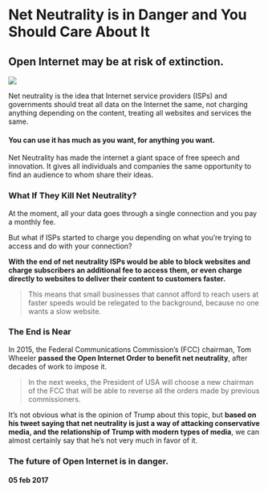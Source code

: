 
# Net Neutrality is in Danger and You Should Care About It

## Open Internet may be at risk of extinction.

![](https://cdn-images-1.medium.com/max/1000/1*1Sp40V-pe4gW1tdSfs1gDA.jpeg)

Net neutrality is the idea that Internet service providers (ISPs) and
governments should treat all data on the Internet the same, not charging
anything depending on the content, treating all websites and services the same.

#### You can use it has much as you want, for anything you want.

Net Neutrality has made the internet a giant space of free speech and
innovation. It gives all individuals and companies the same opportunity to find
an audience to whom share their ideas.

### What If They Kill Net Neutrality?

At the moment, all your data goes through a single connection and you pay a
monthly fee.

But what if ISPs started to charge you depending on what you’re trying to access
and do with your connection?

**With the end of net neutrality ISPs would be able to block websites and charge
subscribers an additional fee to access them, or even charge directly to
websites to deliver their content to customers faster.**

> This means that small businesses that cannot afford to reach users at faster
> speeds would be relegated to the background, because no one wants a slow
website.

### The End is Near

In 2015, the Federal Communications Commission’s (FCC) chairman, Tom Wheeler
**passed the Open Internet Order to benefit net neutrality**, after decades of
work to impose it.

> In the next weeks, the President of USA will choose a new chairman of the FCC
> that will be able to reverse all the orders made by previous commissioners.

It’s not obvious what is the opinion of Trump about this topic, but **based on
his tweet saying that net neutrality is just a way of attacking conservative
media, and the relationship of Trump with modern types of media**, we can almost
certainly say that he’s not very much in favor of it.

### The future of Open Internet is in danger.


#### 05 feb 2017
